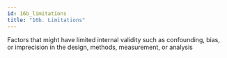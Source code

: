 ```yaml
---
id: 16b_limitations
title: "16b. Limitations"
---
```

Factors that might have limited internal validity such as confounding, bias, or imprecision in the design, methods, measurement, or analysis
